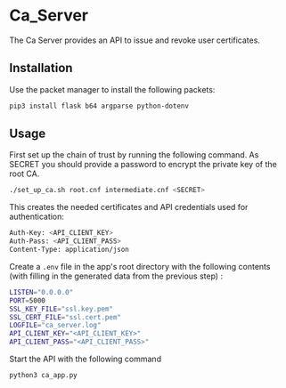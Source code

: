 # Ca_Server
The Ca Server provides an API to issue and revoke user certificates.

## Installation
Use the packet manager to install the following packets:

```bash
pip3 install flask b64 argparse python-dotenv
```
## Usage
First set up the chain of trust by running the following command. As SECRET you should provide a password to encrypt the private key of the root CA.

```bash
./set_up_ca.sh root.cnf intermediate.cnf <SECRET>
```

This creates the needed certificates and API credentials used for authentication:

```bash
Auth-Key: <API_CLIENT_KEY>
Auth-Pass: <API_CLIENT_PASS>
Content-Type: application/json
```
Create a `.env` file in the app's root directory with the following contents (with filling in the generated data from the previous step)
:
 ```bash
LISTEN="0.0.0.0"
PORT=5000
SSL_KEY_FILE="ssl.key.pem"
SSL_CERT_FILE="ssl.cert.pem"
LOGFILE="ca_server.log"
API_CLIENT_KEY="<API_CLIENT_KEY>"
API_CLIENT_PASS="<API_CLIENT_PASS>"
 ```


Start the API with the following command

```bash
python3 ca_app.py
```
